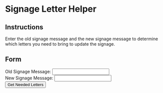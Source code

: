 # Signage Letter Helper

## Instructions
Enter the old signage message and the new signage message to determine which letters you need to bring to update the signage.

## Form
<form id="signage-form" onsubmit="return false;">
    <div>
        <label for="old_message">Old Signage Message:</label>
        <input type="text" id="old_message" name="old_message" required>
    </div>
    <div>
        <label for="new_message">New Signage Message:</label>
        <input type="text" id="new_message" name="new_message" required>
    </div>
    <button type="submit">Get Needed Letters</button>
</form>

<div id="results"></div>

<style>
    body.dark-mode {
        background-color: #1a1a1a;
        color: #f8f8f8;
    }

    body.dark-mode input {
        background-color: #333333;
        color: #f8f8f8;
        border: 1px solid #555555;
    }

    body.dark-mode label {
        color: #f8f8f8;
    }

    body.dark-mode button {
        background-color: #4a90e2;
        color: #f8f8f8;
    }

    body.dark-mode #results h4 {
        color: #f8f8f8;
    }
</style>

<script>
    document.addEventListener('DOMContentLoaded', function() {
        document.getElementById('signage-form').addEventListener('submit', function(event) {
            event.preventDefault();

            const oldMessage = document.getElementById('old_message').value;
            const newMessage = document.getElementById('new_message').value;

            console.log('Old Message:', oldMessage);
            console.log('New Message:', newMessage);

            const neededLetters = getNeededLetters(oldMessage, newMessage);

            console.log('Needed Letters:', neededLetters);

            const resultsDiv = document.getElementById('results');
            resultsDiv.innerHTML = '<h4>Letters needed to update the signage:</h4>';
            const ul = document.createElement('ul');
            for (const [letter, count] of Object.entries(neededLetters)) {
                const li = document.createElement('li');
                li.textContent = `${letter}: ${count}`;
                ul.appendChild(li);
            }
            resultsDiv.appendChild(ul);
        });

        function getNeededLetters(oldMessage, newMessage) {
            oldMessage = oldMessage.replace(/\s+/g, '').toLowerCase();
            newMessage = newMessage.replace(/\s+/g, '').toLowerCase();

            const oldCounter = {};
            const newCounter = {};

            for (const char of oldMessage) {
                oldCounter[char] = (oldCounter[char] || 0) + 1;
            }

            for (const char of newMessage) {
                newCounter[char] = (newCounter[char] || 0) + 1;
            }

            const neededLetters = {};
            for (const [char, count] of Object.entries(newCounter)) {
                if (count > (oldCounter[char] || 0)) {
                    neededLetters[char] = count - (oldCounter[char] || 0);
                }
            }

            return neededLetters;
        }
    });
</script>